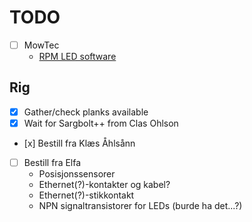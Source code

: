 # TODO

- [ ] MowTec
	- [RPM LED software](mowtec/doc/TODO.md)

## Rig
- [x] Gather/check planks available
- [x] Wait for Sargbolt++ from Clas Ohlson
- [x] Bestill fra Klæs Åhlsånn
- [ ] Bestill fra Elfa
	- Posisjonssensorer
	- Ethernet(?)-kontakter og kabel?
	- Ethernet(?)-stikkontakt
	- NPN signaltransistorer for LEDs (burde ha det...?)
